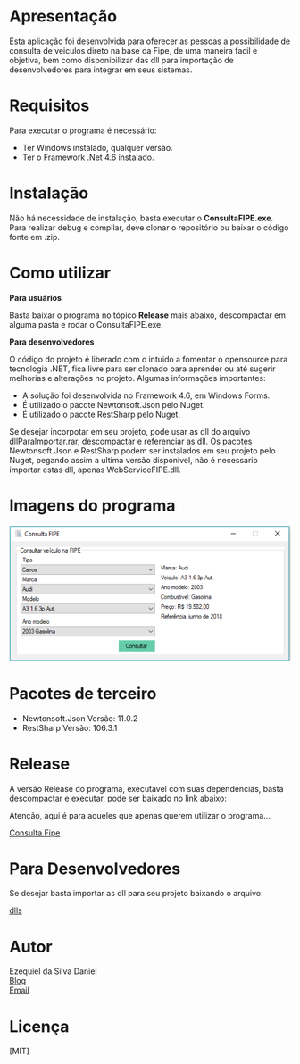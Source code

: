 # Apresentação

Esta aplicação foi desenvolvida para oferecer as pessoas a possibilidade de consulta de veiculos direto na base da Fipe, de uma maneira facil e objetiva, bem como disponibilizar das dll para importação de desenvolvedores para integrar em seus sistemas.

# Requisitos

Para executar o programa é necessário:
* Ter Windows instalado, qualquer versão.
* Ter o Framework .Net 4.6 instalado.


# Instalação

Não há necessidade de instalação, basta executar o **ConsultaFIPE.exe**.
Para realizar debug e compilar, deve clonar o repositório ou baixar o código fonte em .zip.

# Como utilizar

**Para usuários**

Basta baixar o programa no tópico **Release** mais abaixo, descompactar em alguma pasta e rodar o ConsultaFIPE.exe. 


**Para desenvolvedores**

O código do projeto é liberado com o intuido a fomentar o opensource para tecnologia .NET, fica livre para ser clonado para aprender ou até sugerir melhorias e alterações no projeto. Algumas informações importantes:

* A solução foi desenvolvida no Framework 4.6, em Windows Forms.
* É utilizado o pacote Newtonsoft.Json pelo Nuget.
* É utilizado o pacote RestSharp pelo Nuget.

Se desejar incorpotar em seu projeto, pode usar as dll do arquivo dllParaImportar.rar, descompactar e referenciar as dll. Os pacotes Newtonsoft.Json e RestSharp podem ser instalados em seu projeto pelo Nuget, pegando assim a ultima versão disponivel, não é necessario importar estas dll, apenas WebServiceFIPE.dll. 


# Imagens do programa

![Tela](Release/tela.PNG)


# Pacotes de terceiro

* Newtonsoft.Json Versão: 11.0.2
* RestSharp Versão: 106.3.1



# Release

A versão Release do programa, executável com suas dependencias, basta descompactar e executar, pode ser baixado no link abaixo:

Atenção, aqui é para aqueles que apenas querem utilizar o programa...

[Consulta Fipe](https://github.com/ezequielsd/ConsultaFipe/raw/master/Release/Aplicativo.rar)


# Para Desenvolvedores

Se desejar basta importar as dll para seu projeto baixando o arquivo:

[dlls](https://github.com/ezequielsd/ConsultaFipe/raw/master/Release/dllParaImportar.rar)

# Autor

Ezequiel da Silva Daniel  
[Blog](https://ezequieldaniel.wordpress.com/)  
[Email](ezequielsd@gmail.com)

# Licença

[MIT]


